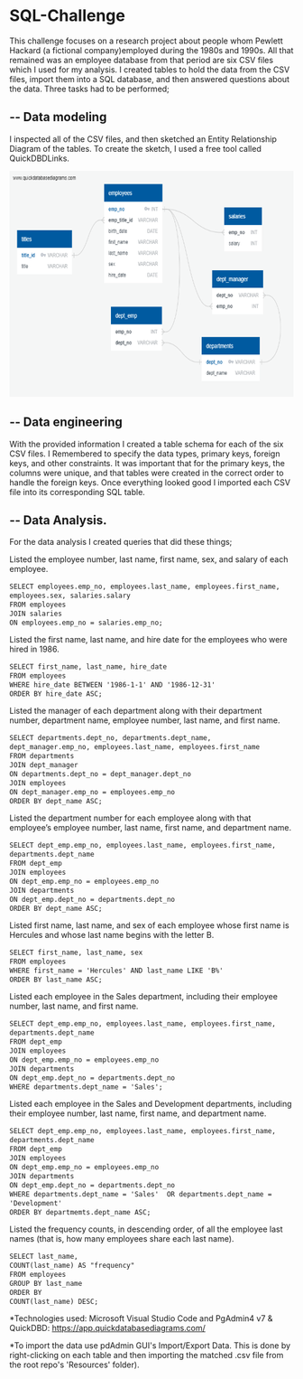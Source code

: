 # SQL-Challenge

This challenge focuses on a research project about people whom Pewlett Hackard (a fictional company)employed during the 1980s and 1990s. 
All that remained was an employee database from that period are six CSV files which I used for my analysis. I created tables to hold the data from the CSV files, 
import them into a SQL database, and then answered questions about the data. Three tasks had to be performed; 

## -- Data modeling 
I inspected all of the CSV files, and then sketched an Entity Relationship Diagram of the tables. 
To create the sketch, I used a free tool called QuickDBDLinks.

<img src="https://github.com/IRTakan/SQL-Challenge/blob/main/EmployeeSQL/ERD/Emp_db_ERD.png?raw=true" width=700 height=400>

## -- Data engineering
With the provided information I created a table schema for each of the six CSV files. 
I Remembered to specify the data types, primary keys, foreign keys, and other constraints.
It was important that for the primary keys, the columns were unique, and that tables were created in the correct order to handle the foreign keys.
Once everything looked good I imported each CSV file into its corresponding SQL table.

## -- Data Analysis.
For the data analysis I created queries that did these things;

Listed the employee number, last name, first name, sex, and salary of each employee.
```
SELECT employees.emp_no, employees.last_name, employees.first_name, employees.sex, salaries.salary
FROM employees
JOIN salaries
ON employees.emp_no = salaries.emp_no;
```
Listed the first name, last name, and hire date for the employees who were hired in 1986.
```
SELECT first_name, last_name, hire_date 
FROM employees
WHERE hire_date BETWEEN '1986-1-1' AND '1986-12-31'
ORDER BY hire_date ASC;
```
Listed the manager of each department along with their department number, department name, employee number, last name, and first name.
```
SELECT departments.dept_no, departments.dept_name, dept_manager.emp_no, employees.last_name, employees.first_name
FROM departments
JOIN dept_manager
ON departments.dept_no = dept_manager.dept_no
JOIN employees
ON dept_manager.emp_no = employees.emp_no
ORDER BY dept_name ASC;
```
Listed the department number for each employee along with that employee’s employee number, last name, first name, and department name.
```
SELECT dept_emp.emp_no, employees.last_name, employees.first_name, departments.dept_name
FROM dept_emp
JOIN employees
ON dept_emp.emp_no = employees.emp_no
JOIN departments
ON dept_emp.dept_no = departments.dept_no
ORDER BY dept_name ASC;
```
Listed first name, last name, and sex of each employee whose first name is Hercules and whose last name begins with the letter B. 
```
SELECT first_name, last_name, sex
FROM employees 
WHERE first_name = 'Hercules' AND last_name LIKE 'B%'
ORDER BY last_name ASC;
```
Listed each employee in the Sales department, including their employee number, last name, and first name.
```
SELECT dept_emp.emp_no, employees.last_name, employees.first_name, departments.dept_name
FROM dept_emp
JOIN employees
ON dept_emp.emp_no = employees.emp_no
JOIN departments
ON dept_emp.dept_no = departments.dept_no
WHERE departments.dept_name = 'Sales';
```
Listed each employee in the Sales and Development departments, including their employee number, last name, first name, and department name.
```
SELECT dept_emp.emp_no, employees.last_name, employees.first_name, departments.dept_name
FROM dept_emp
JOIN employees
ON dept_emp.emp_no = employees.emp_no
JOIN departments
ON dept_emp.dept_no = departments.dept_no
WHERE departments.dept_name = 'Sales'  OR departments.dept_name = 'Development'
ORDER BY departmemts.dept_name ASC;
```
Listed the frequency counts, in descending order, of all the employee last names (that is, how many employees share each last name).
```
SELECT last_name,
COUNT(last_name) AS "frequency"
FROM employees
GROUP BY last_name
ORDER BY
COUNT(last_name) DESC;
```
*Technologies used: Microsoft Visual Studio Code and PgAdmin4 v7 &
QuickDBD: https://app.quickdatabasediagrams.com/

*To import the data use pdAdmin GUI's Import/Export Data. This is done by right-clicking on each 
table and then importing the matched .csv file from the root repo's 'Resources' folder).
